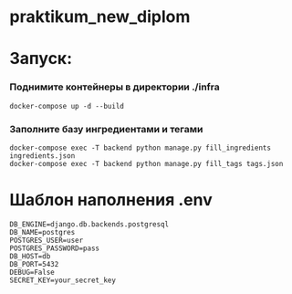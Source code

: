 # praktikum_new_diplom

# Запуск:

### Поднимите контейнеры в директории ./infra
```
docker-compose up -d --build
```
### Заполните базу ингредиентами и тегами
```
docker-compose exec -T backend python manage.py fill_ingredients ingredients.json
docker-compose exec -T backend python manage.py fill_tags tags.json
```

# Шаблон наполнения .env
```
DB_ENGINE=django.db.backends.postgresql
DB_NAME=postgres
POSTGRES_USER=user
POSTGRES_PASSWORD=pass
DB_HOST=db
DB_PORT=5432
DEBUG=False
SECRET_KEY=your_secret_key
```
